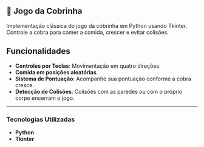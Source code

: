 ## 🐍 Jogo da Cobrinha

Implementação clássica do jogo da cobrinha em Python usando Tkinter.  
Controle a cobra para comer a comida, crescer e evitar colisões.

## Funcionalidades

- **Controles por Teclas**: Movimentação em quatro direções.  
- **Comida em posições aleatórias**.  
- **Sistema de Pontuação**: Acompanhe sua pontuação conforme a cobra cresce.  
- **Detecção de Colisões**: Colisões com as paredes ou com o próprio corpo encerram o jogo.  

---

### Tecnologias Utilizadas

- **Python**  
- **Tkinter**
